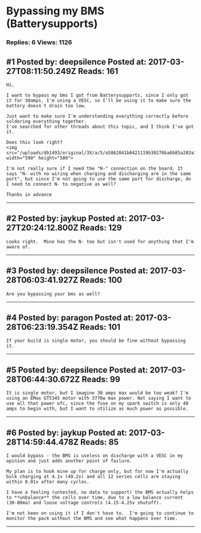# Bypassing my BMS (Batterysupports)

### Replies: 6 Views: 1126

## \#1 Posted by: deepsilence Posted at: 2017-03-27T08:11:50.249Z Reads: 161

```
Hi,

I want to bypass my bms I got from Batterysupports, since I only got it for 30amps. I'm using a VESC, so I'll be using it to make sure the battery doesn´t drain too low.

Just want to make sure I'm understanding everything correctly before soldering everything together.
I've searched for other threads about this topic, and I think I've got it.

Does this look right?
<img src="/uploads/db1493/original/3X/a/5/a5862841b0421119b30276ba6b85a203a11eecf6.jpg" width="590" height="500">

I'm not really sure if I need the "N-" connection on the board. It says "N- with no wiring when charging and discharging are in the same port", but since I'm not going to use the same port for discharge, do I need to connect N- to negative as well?

Thanks in advance
```

---
## \#2 Posted by: jaykup Posted at: 2017-03-27T20:24:12.800Z Reads: 129

```
Looks right.  Mine has the N- too but isn't used for anything that I'm aware of.
```

---
## \#3 Posted by: deepsilence Posted at: 2017-03-28T06:03:41.927Z Reads: 100

```
Are you bypassing your bms as well?
```

---
## \#4 Posted by: paragon Posted at: 2017-03-28T06:23:19.354Z Reads: 101

```
If your build is single motor, you should be fine without bypassing it.
```

---
## \#5 Posted by: deepsilence Posted at: 2017-03-28T06:44:30.672Z Reads: 99

```
It is single motor, but I imagine 30 amps max would be too weak? I'm using an EMax GT5345 motor with 3776w max power. Not saying I want to use all that power ofc, since the fuse on my spark switch is only 40 amps to begin with, but I want to utilize as much power as possible.
```

---
## \#6 Posted by: jaykup Posted at: 2017-03-28T14:59:44.478Z Reads: 85

```
I would bypass - the BMS is useless on discharge with a VESC in my opinion and just adds another point of failure.

My plan is to hook mine up for charge only, but for now I'm actually bulk charging at 4.1v (49.2v) and all 12 series cells are staying within 0.01v after many cycles.  

I have a feeling (untested, no data to support) the BMS actually helps to **unbalance** the cells over time, due to a low balance current (30-80ma) and loose voltage controls (4.15-4.25v shutoff).

I'm not keen on using it if I don't have to.  I'm going to continue to monitor the pack without the BMS and see what happens over time.
```

---
